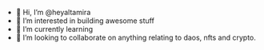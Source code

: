 - 👋 Hi, I’m @heyaltamira 
- 👀 I’m interested in building awesome stuff
- 🌱 I’m currently learning 
- 💞️ I’m looking to collaborate on anything relating to daos, nfts and crypto. 
